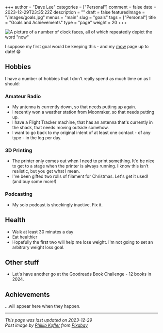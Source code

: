 +++
author = "Dave Lee"
categories = ["Personal"]
comment = false
date = 2023-12-29T23:35:22Z
description = ""
draft = false
featuredImage = "/images/goals.jpg"
menus = "main"
slug = "goals"
tags = ["Personal"]
title = "Goals and Achievements"
type = "page"
weight = 20
+++

![A picture of a number of clock faces, all of which repeatedly depict the word "now"](/images/goals.jpg)

I suppose my first goal would be keeping this - and my [/now](https://davelee.uk/now) page up to date! 😁

## Hobbies

I have a number of hobbies that I don't really spend as much time on as I should:

### Amateur Radio

* My antenna is currently down, so that needs putting up again.
* I recently won a weather station from Moonraker, so that needs putting up.
* I have a Flight Tracker machine, that has an antenna that's currently in the shack, that needs moving outside somehow.
* I want to go back to my original intent of at least one contact - of any type - in the log per day.

### 3D Printing

* The printer only comes out when I need to print something.  It'd be nice to get to a stage when the printer is always running.  I know this isn't realistic, but you get what I mean.
* I've been gifted two rolls of filament for Christmas.  Let's get it used! (and buy some more!)

### Podcasting

* My solo podcast is shockingly inactive.  Fix it.

## Health

* Walk at least 30 minutes a day
* Eat healthier
* Hopefully the first two will help me lose weight.  I'm not going to set an arbitrary weight loss goal.

## Other stuff

* Let's have another go at the Goodreads Book Challenge - 12 books in 2024.

## Achievements

...will appear here when they happen.

---

_This page was last updated on 2023-12-29_  
_Post image by [Phillip Kofler](https://pixabay.com/users/phillipkofler-715497/) from [Pixabay](https://pixabay.com/)_
